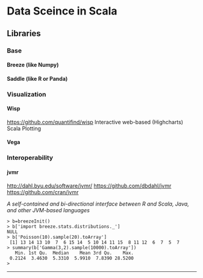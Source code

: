 # Data Sceince in Scala

## Libraries

### Base 

#### Breeze (like Numpy)


#### Saddle (like R or Panda)


### Visualization

#### Wisp 
https://github.com/quantifind/wisp
Interactive web-based (Highcharts) Scala Plotting

#### Vega 

### Interoperability

#### jvmr 
http://dahl.byu.edu/software/jvmr/
https://github.com/dbdahl/jvmr
https://github.com/cran/jvmr

*A self-contained and bi-directional interface between R and Scala, Java, and other JVM-based languages*

```
> b=breezeInit()
> b['import breeze.stats.distributions._']
NULL
> b['Poisson(10).sample(20).toArray']
 [1] 13 14 13 10  7  6 15 14  5 10 14 11 15  8 11 12  6  7  5  7
> summary(b['Gamma(3,2).sample(10000).toArray'])
   Min. 1st Qu.  Median    Mean 3rd Qu.    Max. 
 0.2124  3.4630  5.3310  5.9910  7.8390 28.5200 
> 
```


***
